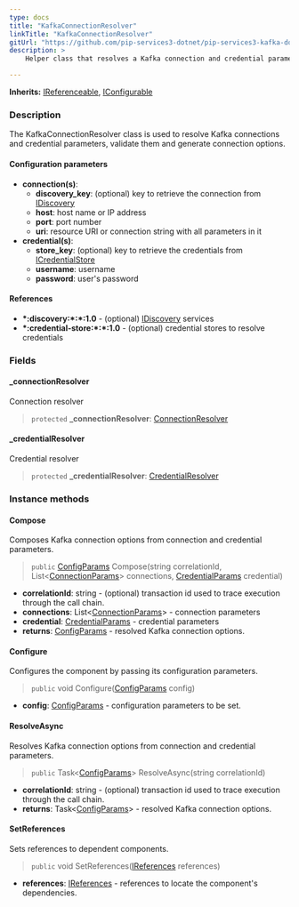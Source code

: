 ```yaml
---
type: docs
title: "KafkaConnectionResolver"
linkTitle: "KafkaConnectionResolver"
gitUrl: "https://github.com/pip-services3-dotnet/pip-services3-kafka-dotnet"
description: >
    Helper class that resolves a Kafka connection and credential parameters, validates them and generates connection options.

---
```


**Inherits:** [IReferenceable](../../../commons/refer/ireferenceable), [IConfigurable](../../../commons/config/iconfigurable)

### Description

The KafkaConnectionResolver class is used to resolve Kafka connections and credential parameters, validate them and generate connection options.

#### Configuration parameters


- **connection(s)**:
    - **discovery_key**: (optional) key to retrieve the connection from [IDiscovery](../../../components/connect/idiscovery)
    - **host**: host name or IP address
    - **port**: port number
    - **uri**: resource URI or connection string with all parameters in it
- **credential(s)**:
    - **store_key**: (optional) key to retrieve the credentials from [ICredentialStore](../../../components/auth/icredential_store)
    - **username**: username
    - **password**: user's password

#### References

- **\*:discovery:\*:\*:1.0** - (optional) [IDiscovery](../../../components/connect/idiscovery) services
- **\*:credential-store:\*:\*:1.0** - (optional) credential stores to resolve credentials



### Fields

<span class="hide-title-link">

#### _connectionResolver
Connection resolver
> `protected` **_connectionResolver**: [ConnectionResolver](../../../components/connect/connection_resolver)

#### _credentialResolver
Credential resolver
> `protected` **_credentialResolver**: [CredentialResolver](../../../components/auth/credential_resolver)

</span>


### Instance methods

#### Compose
Composes Kafka connection options from connection and credential parameters.

> `public` [ConfigParams](../../../commons/config/config_params) Compose(string correlationId, List<[ConnectionParams](../../../components/connect/connection_params)> connections, [CredentialParams](../../../components/auth/credential_params) credential)

- **correlationId**: string - (optional) transaction id used to trace execution through the call chain.
- **connections**: List<[ConnectionParams](../../../components/connect/connection_params)> - connection parameters
- **credential**: [CredentialParams](../../../components/auth/credential_params) - credential parameters
- **returns**: [ConfigParams](../../../commons/config/config_params) - resolved Kafka connection options.


#### Configure
Configures the component by passing its configuration parameters.

> `public` void Configure([ConfigParams](../../../commons/config/config_params) config)

- **config**: [ConfigParams](../../../commons/config/config_params) - configuration parameters to be set.


#### ResolveAsync
Resolves Kafka connection options from connection and credential parameters.

> `public` Task<[ConfigParams](../../../commons/config/config_params)> ResolveAsync(string correlationId)

- **correlationId**: string - (optional) transaction id used to trace execution through the call chain.
- **returns**: Task<[ConfigParams](../../../commons/config/config_params)> - resolved Kafka connection options.


#### SetReferences
Sets references to dependent components.

> `public` void SetReferences([IReferences](../../../commons/refer/ireferences) references)

- **references**: [IReferences](../../../commons/refer/ireferences) - references to locate the component's dependencies.
